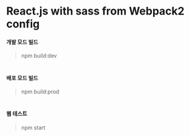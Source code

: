 # React.js with sass from Webpack2 config

#### 개발 모드 빌드
>npm build:dev
#
#### 배포 모드 빌드
>npm build:prod
#
#### 웹 테스트
>npm start
